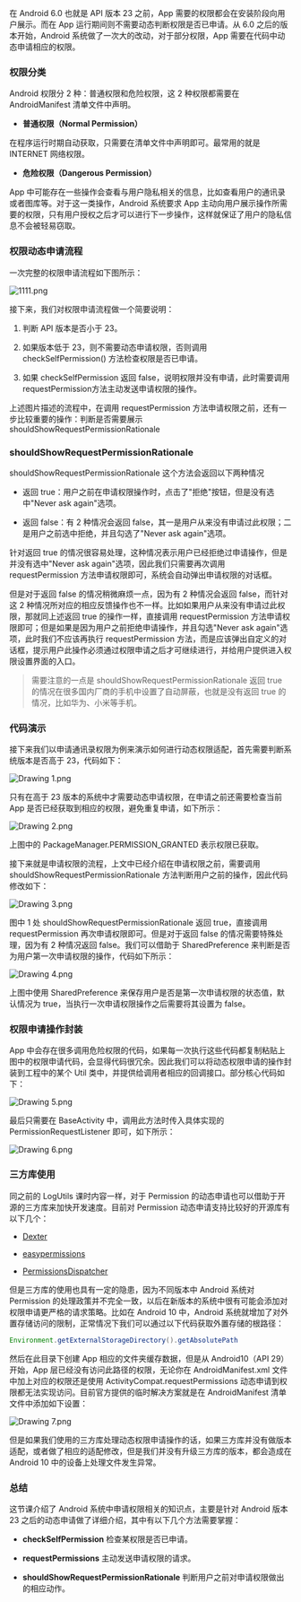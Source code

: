 在 Android 6.0 也就是 API 版本 23 之前，App 需要的权限都会在安装阶段向用户展示。而在 App 运行期间则不需要动态判断权限是否已申请。从 6.0 之后的版本开始，Android 系统做了一次大的改动，对于部分权限，App 需要在代码中动态申请相应的权限。

### 权限分类

Android 权限分 2 种：普通权限和危险权限，这 2 种权限都需要在 AndroidManifest 清单文件中声明。

* **普通权限（Normal Permission）**

在程序运行时期自动获取，只需要在清单文件中声明即可。最常用的就是 INTERNET 网络权限。

* **危险权限（Dangerous Permission）**

App 中可能存在一些操作会查看与用户隐私相关的信息，比如查看用户的通讯录或者图库等。对于这一类操作，Android 系统要求 App 主动向用户展示操作所需要的权限，只有用户授权之后才可以进行下一步操作，这样就保证了用户的隐私信息不会被轻易窃取。

### 权限动态申请流程

一次完整的权限申请流程如下图所示：

![1111.png](https://s0.lgstatic.com/i/image/M00/2F/68/Ciqc1F8G3YGAJrl1AACChv-T4dA120.png)

接下来，我们对权限申请流程做一个简要说明：

1. 判断 API 版本是否小于 23。

2. 如果版本低于 23，则不需要动态申请权限，否则调用 checkSelfPermission() 方法检查权限是否已申请。

3. 如果 checkSelfPermission 返回 false，说明权限并没有申请，此时需要调用requestPermission方法主动发送申请权限的操作。

上述图片描述的流程中，在调用 requestPermission 方法申请权限之前，还有一步比较重要的操作：判断是否需要展示 shouldShowRequestPermissionRationale

### shouldShowRequestPermissionRationale

shouldShowRequestPermissionRationale 这个方法会返回以下两种情况

* 返回 true：用户之前在申请权限操作时，点击了"拒绝"按钮，但是没有选中"Never ask again"选项。

* 返回 false：有 2 种情况会返回 false，其一是用户从来没有申请过此权限；二是用户之前选中拒绝，并且勾选了"Never ask again"选项。

针对返回 true 的情况很容易处理，这种情况表示用户已经拒绝过申请操作，但是并没有选中"Never ask again"选项，因此我们只需要再次调用 requestPermission 方法申请权限即可，系统会自动弹出申请权限的对话框。

但是对于返回 false 的情况稍微麻烦一点，因为有 2 种情况会返回 false，而针对这 2 种情况所对应的相应反馈操作也不一样。比如如果用户从来没有申请过此权限，那就同上述返回 true 的操作一样，直接调用 requestPermission 方法申请权限即可；但是如果是因为用户之前拒绝申请操作，并且勾选"Never ask again"选项，此时我们不应该再执行 requestPermission 方法，而是应该弹出自定义的对话框，提示用户此操作必须通过权限申请之后才可继续进行，并给用户提供进入权限设置界面的入口。
> 需要注意的一点是 shouldShowRequestPermissionRationale 返回 true 的情况在很多国内厂商的手机中设置了自动屏蔽，也就是没有返回 true 的情况，比如华为、小米等手机。

### 代码演示

接下来我们以申请通讯录权限为例来演示如何进行动态权限适配，首先需要判断系统版本是否高于 23，代码如下：

![Drawing 1.png](https://s0.lgstatic.com/i/image/M00/2F/52/CgqCHl8Gv6yAQZ_OAADjBdhnuiM380.png)

只有在高于 23 版本的系统中才需要动态申请权限，在申请之前还需要检查当前 App 是否已经获取到相应的权限，避免重复申请，如下所示：

![Drawing 2.png](https://s0.lgstatic.com/i/image/M00/2F/47/Ciqc1F8Gv7OAaOl5AAFtm5WoMi8929.png)

上图中的 PackageManager.PERMISSION_GRANTED 表示权限已获取。

接下来就是申请权限的流程，上文中已经介绍在申请权限之前，需要调用 shouldShowRequestPermissionRationale 方法判断用户之前的操作，因此代码修改如下：

![Drawing 3.png](https://s0.lgstatic.com/i/image/M00/2F/47/Ciqc1F8Gv7uAWrNAAAJ2uuU_dG4235.png)

图中 1 处 shouldShowRequestPermissionRationale 返回 true，直接调用 requestPermission 再次申请权限即可。但是对于返回 false 的情况需要特殊处理，因为有 2 种情况返回 false。我们可以借助于 SharedPreference 来判断是否为用户第一次申请权限的操作，代码如下所示：

![Drawing 4.png](https://s0.lgstatic.com/i/image/M00/2F/47/Ciqc1F8Gv8OAaueXAASkAMqGrG0285.png)

上图中使用 SharedPreference 来保存用户是否是第一次申请权限的状态值，默认情况为 true，当执行一次申请权限操作之后需要将其设置为 false。

### 权限申请操作封装

App 中会存在很多调用危险权限的代码，如果每一次执行这些代码都复制粘贴上图中的权限申请代码，会显得代码很冗余。因此我们可以将动态权限申请的操作封装到工程中的某个 Util 类中，并提供给调用者相应的回调接口。部分核心代码如下：

![Drawing 5.png](https://s0.lgstatic.com/i/image/M00/2F/52/CgqCHl8Gv8-AYZiTAAzY68oUW5Q902.png)

最后只需要在 BaseActivity 中，调用此方法时传入具体实现的 PermissionRequestListener 即可，如下所示：

![Drawing 6.png](https://s0.lgstatic.com/i/image/M00/2F/52/CgqCHl8Gv9aAAZZ2AAmHrI_zkLk847.png)

### 三方库使用

同之前的 LogUtils 课时内容一样，对于 Permission 的动态申请也可以借助于开源的三方库来加快开发速度。目前对 Permission 动态申请支持比较好的开源库有以下几个：

* [Dexter](https://github.com/Karumi/Dexter)

* [easypermissions](https://github.com/googlesamples/easypermissions)

* [PermissionsDispatcher](https://github.com/permissions-dispatcher/PermissionsDispatcher)

但是三方库的使用也具有一定的隐患，因为不同版本中 Android 系统对 Permission 的处理政策并不完全一致，以后在新版本的系统中很有可能会添加对权限申请更严格的请求策略。比如在 Android 10 中，Android 系统就增加了对外置存储访问的限制，正常情况下我们可以通过以下代码获取外置存储的根路径：

```java
Environment.getExternalStorageDirectory().getAbsolutePath
```

然后在此目录下创建 App 相应的文件夹缓存数据，但是从 Android10（API 29）开始，App 层已经没有访问此路径的权限，无论你在 AndroidManifest.xml 文件中加上对应的权限还是使用 ActivityCompat.requestPermissions 动态申请到权限都无法实现访问。目前官方提供的临时解决方案就是在 AndroidManifest 清单文件中添加如下设置：

![Drawing 7.png](https://s0.lgstatic.com/i/image/M00/2F/47/Ciqc1F8Gv-6AYLO4AABPhx3IiGQ762.png)

但是如果我们使用的三方库处理动态权限申请操作的话，如果三方库并没有做版本适配，或者做了相应的适配修改，但是我们并没有升级三方库的版本，都会造成在 Android 10 中的设备上处理文件发生异常。

### 总结

这节课介绍了 Android 系统中申请权限相关的知识点，主要是针对 Android 版本 23 之后的动态申请做了详细介绍，其中有以下几个方法需要掌握：

* **checkSelfPermission** 检查某权限是否已申请。

* **requestPermissions** 主动发送申请权限的请求。

* **shouldShowRequestPermissionRationale** 判断用户之前对申请权限做出的相应动作。


